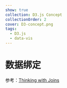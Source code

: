 ```yaml
---
show: true
collection: D3.js Concept
collectionOrder: 2
cover: D3-concept.png
tags:
  - D3.js
  - data-vis
---
```


# 数据绑定
参考：[Thinking with Joins](https://bost.ocks.org/mike/join/)

